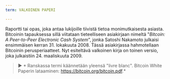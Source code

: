 ```yaml
---
term: VALKOINEN PAPERI

---
```

Raportti tai opas, joka antaa lukijoille tiivistä tietoa monimutkaisesta asiasta. Bitcoinin tapauksessa sillä viitataan tieteelliseen asiakirjaan nimeltä "*Bitcoin: A Peer-to-Peer Electronic Cash System*", jonka Satoshi Nakamoto julkaisi ensimmäisen kerran 31. lokakuuta 2008. Tässä asiakirjassa hahmotellaan Bitcoinin perusperiaatteet. Nyt esiteltävä valkoinen kirja on toinen versio, joka julkaistiin 24. maaliskuuta 2009.

> ► * Ranskassa termi käännetään yleensä "livre blanc". Bitcoin White Paperin lataaminen: https://bitcoin.org/bitcoin.pdf.*
